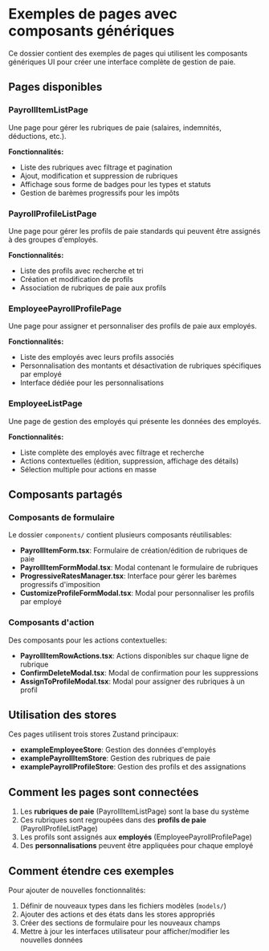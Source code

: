 # Exemples de pages avec composants génériques

Ce dossier contient des exemples de pages qui utilisent les composants génériques UI pour créer une interface complète de gestion de paie.

## Pages disponibles

### PayrollItemListPage

Une page pour gérer les rubriques de paie (salaires, indemnités, déductions, etc.).

**Fonctionnalités:**
- Liste des rubriques avec filtrage et pagination
- Ajout, modification et suppression de rubriques
- Affichage sous forme de badges pour les types et statuts
- Gestion de barèmes progressifs pour les impôts

### PayrollProfileListPage

Une page pour gérer les profils de paie standards qui peuvent être assignés à des groupes d'employés.

**Fonctionnalités:**
- Liste des profils avec recherche et tri
- Création et modification de profils
- Association de rubriques de paie aux profils

### EmployeePayrollProfilePage

Une page pour assigner et personnaliser des profils de paie aux employés.

**Fonctionnalités:**
- Liste des employés avec leurs profils associés
- Personnalisation des montants et désactivation de rubriques spécifiques par employé
- Interface dédiée pour les personnalisations

### EmployeeListPage

Une page de gestion des employés qui présente les données des employés.

**Fonctionnalités:**
- Liste complète des employés avec filtrage et recherche
- Actions contextuelles (édition, suppression, affichage des détails)
- Sélection multiple pour actions en masse

## Composants partagés

### Composants de formulaire

Le dossier `components/` contient plusieurs composants réutilisables:

- **PayrollItemForm.tsx**: Formulaire de création/édition de rubriques de paie
- **PayrollItemFormModal.tsx**: Modal contenant le formulaire de rubriques
- **ProgressiveRatesManager.tsx**: Interface pour gérer les barèmes progressifs d'imposition
- **CustomizeProfileFormModal.tsx**: Modal pour personnaliser les profils par employé

### Composants d'action

Des composants pour les actions contextuelles:

- **PayrollItemRowActions.tsx**: Actions disponibles sur chaque ligne de rubrique
- **ConfirmDeleteModal.tsx**: Modal de confirmation pour les suppressions
- **AssignToProfileModal.tsx**: Modal pour assigner des rubriques à un profil

## Utilisation des stores

Ces pages utilisent trois stores Zustand principaux:

- **exampleEmployeeStore**: Gestion des données d'employés
- **examplePayrollItemStore**: Gestion des rubriques de paie
- **examplePayrollProfileStore**: Gestion des profils et des assignations

## Comment les pages sont connectées

1. Les **rubriques de paie** (PayrollItemListPage) sont la base du système
2. Ces rubriques sont regroupées dans des **profils de paie** (PayrollProfileListPage)
3. Les profils sont assignés aux **employés** (EmployeePayrollProfilePage)
4. Des **personnalisations** peuvent être appliquées pour chaque employé

## Comment étendre ces exemples

Pour ajouter de nouvelles fonctionnalités:

1. Définir de nouveaux types dans les fichiers modèles (`models/`)
2. Ajouter des actions et des états dans les stores appropriés
3. Créer des sections de formulaire pour les nouveaux champs
4. Mettre à jour les interfaces utilisateur pour afficher/modifier les nouvelles données 